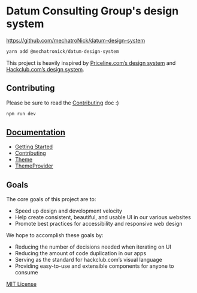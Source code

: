 # Datum Consulting Group's design system

https://github.com/mechatroNick/datum-design-system

```sh
yarn add @mechatronick/datum-design-system
```

This project is heavily inspired by [Priceline.com’s design system][pcln] and [Hackclub.com’s design system][hacl].

## Contributing

Please be sure to read the [Contributing](docs/Contributing.md) doc :)

```sh
npm run dev
```

## [Documentation](docs)

* [Getting Started](docs/GettingStarted.md)
* [Contributing](docs/Contributing.md)
* [Theme](docs/Theme.md)
* [ThemeProvider](docs/ThemeProvider.md)

## Goals

The core goals of this project are to:

* Speed up design and development velocity
* Help create consistent, beautiful, and usable UI in our various websites
* Promote best practices for accessibility and responsive web design

We hope to accomplish these goals by:

* Reducing the number of decisions needed when iterating on UI
* Reducing the amount of code duplication in our apps
* Serving as the standard for hackclub.com’s visual language
* Providing easy-to-use and extensible components for anyone to consume

[pcln]: https://github.com/pricelinelabs/design-system
[hacl]: https://github.com/hackclub/design-system
[site]: https://hackclub.github.io/design-system/

[MIT License](LICENSE.md)
